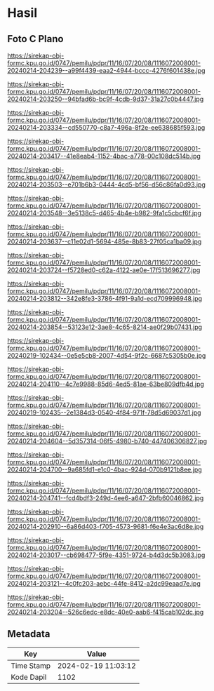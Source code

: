 # Hasil

## Foto C Plano

https://sirekap-obj-formc.kpu.go.id/0747/pemilu/pdpr/11/16/07/20/08/1116072008001-20240214-204239--a99f4439-eaa2-4944-bccc-4276f601438e.jpg

https://sirekap-obj-formc.kpu.go.id/0747/pemilu/pdpr/11/16/07/20/08/1116072008001-20240214-203250--94bfad6b-bc9f-4cdb-9d37-31a27c0b4447.jpg

https://sirekap-obj-formc.kpu.go.id/0747/pemilu/pdpr/11/16/07/20/08/1116072008001-20240214-203334--cd550770-c8a7-496a-8f2e-ee638685f593.jpg

https://sirekap-obj-formc.kpu.go.id/0747/pemilu/pdpr/11/16/07/20/08/1116072008001-20240214-203417--41e8eab4-1152-4bac-a778-00c108dc514b.jpg

https://sirekap-obj-formc.kpu.go.id/0747/pemilu/pdpr/11/16/07/20/08/1116072008001-20240214-203503--e701b6b3-0444-4cd5-bf56-d56c86fa0d93.jpg

https://sirekap-obj-formc.kpu.go.id/0747/pemilu/pdpr/11/16/07/20/08/1116072008001-20240214-203548--3e5138c5-d465-4b4e-b982-9fa1c5cbcf6f.jpg

https://sirekap-obj-formc.kpu.go.id/0747/pemilu/pdpr/11/16/07/20/08/1116072008001-20240214-203637--c11e02d1-5694-485e-8b83-27f05ca1ba09.jpg

https://sirekap-obj-formc.kpu.go.id/0747/pemilu/pdpr/11/16/07/20/08/1116072008001-20240214-203724--f5728ed0-c62a-4122-ae0e-17f513696277.jpg

https://sirekap-obj-formc.kpu.go.id/0747/pemilu/pdpr/11/16/07/20/08/1116072008001-20240214-203812--342e8fe3-3786-4f91-9a1d-ecd709996948.jpg

https://sirekap-obj-formc.kpu.go.id/0747/pemilu/pdpr/11/16/07/20/08/1116072008001-20240214-203854--53123e12-3ae8-4c65-8214-ae0f29b07431.jpg

https://sirekap-obj-formc.kpu.go.id/0747/pemilu/pdpr/11/16/07/20/08/1116072008001-20240219-102434--0e5e5cb8-2007-4d54-9f2c-6687c5305b0e.jpg

https://sirekap-obj-formc.kpu.go.id/0747/pemilu/pdpr/11/16/07/20/08/1116072008001-20240214-204110--4c7e9988-85d6-4ed5-81ae-63be809dfb4d.jpg

https://sirekap-obj-formc.kpu.go.id/0747/pemilu/pdpr/11/16/07/20/08/1116072008001-20240219-102435--2e1384d3-0540-4f84-971f-78d5d69037d1.jpg

https://sirekap-obj-formc.kpu.go.id/0747/pemilu/pdpr/11/16/07/20/08/1116072008001-20240214-204604--5d357314-06f5-4980-b740-447406306827.jpg

https://sirekap-obj-formc.kpu.go.id/0747/pemilu/pdpr/11/16/07/20/08/1116072008001-20240214-204700--9a685fd1-e1c0-4bac-924d-070b9121b8ee.jpg

https://sirekap-obj-formc.kpu.go.id/0747/pemilu/pdpr/11/16/07/20/08/1116072008001-20240214-204741--fcd4bdf3-249d-4ee6-a647-2bfb60046862.jpg

https://sirekap-obj-formc.kpu.go.id/0747/pemilu/pdpr/11/16/07/20/08/1116072008001-20240214-202910--6a86d403-f705-4573-9681-f6e4e3ac6d8e.jpg

https://sirekap-obj-formc.kpu.go.id/0747/pemilu/pdpr/11/16/07/20/08/1116072008001-20240214-203017--cb698477-5f9e-4351-9724-b4d3dc5b3083.jpg

https://sirekap-obj-formc.kpu.go.id/0747/pemilu/pdpr/11/16/07/20/08/1116072008001-20240214-203121--4c0fc203-aebc-44fe-8412-a2dc99eaad7e.jpg

https://sirekap-obj-formc.kpu.go.id/0747/pemilu/pdpr/11/16/07/20/08/1116072008001-20240214-203204--526c6edc-e8dc-40e0-aab6-f415cab102dc.jpg


## Metadata

| Key        | Value               |
| ---------- | ------------------- |
| Time Stamp | 2024-02-19 11:03:12 |
| Kode Dapil | 1102                |



